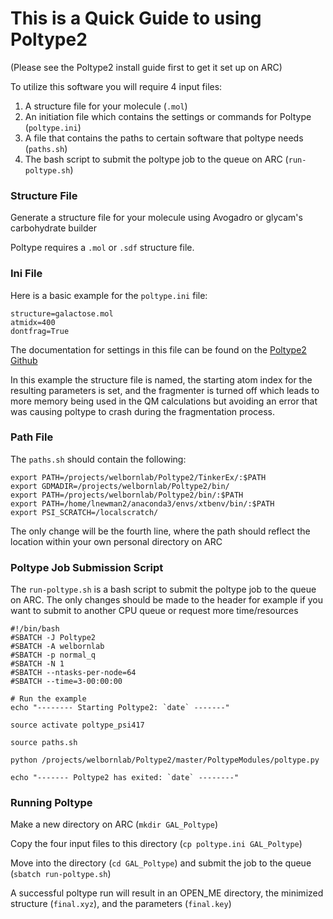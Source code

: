 # This is a Quick Guide to using Poltype2
(Please see the Poltype2 install guide first to get it set up on ARC)

To utilize this software you will require 4 input files:

1. A structure file for your molecule (`.mol`)
2. An initiation file which contains the settings or commands for Poltype (`poltype.ini`)
3. A file that contains the paths to certain software that poltype needs (`paths.sh`)
4. The bash script to submit the poltype job to the queue on ARC (`run-poltype.sh`)


### Structure File

Generate a structure file for your molecule using Avogadro or glycam's carbohydrate builder

Poltype requires a `.mol` or `.sdf` structure file. 

### Ini File

Here is a basic example for the `poltype.ini` file:

```
structure=galactose.mol
atmidx=400
dontfrag=True
```

The documentation for settings in this file can be found on the [Poltype2 Github](https://github.com/TinkerTools/poltype2/blob/master/README/README_HELP.MD)

In this example the structure file is named, the starting atom index for the resulting parameters is set, and the fragmenter is turned off which leads to more memory being used in the QM calculations but avoiding an error that was causing poltype to crash during the fragmentation process.

### Path File

The `paths.sh` should contain the following: 

```
export PATH=/projects/welbornlab/Poltype2/TinkerEx/:$PATH
export GDMADIR=/projects/welbornlab/Poltype2/bin/
export PATH=/projects/welbornlab/Poltype2/bin/:$PATH
export PATH=/home/lnewman2/anaconda3/envs/xtbenv/bin/:$PATH
export PSI_SCRATCH=/localscratch/
```

The only change will be the fourth line, where the path should reflect the location within your own personal directory on ARC

### Poltype Job Submission Script

The `run-poltype.sh` is a bash script to submit the poltype job to the queue on ARC. The only changes should be made to the header for example if you want to submit to another CPU queue or request more time/resources

```
#!/bin/bash
#SBATCH -J Poltype2
#SBATCH -A welbornlab
#SBATCH -p normal_q
#SBATCH -N 1
#SBATCH --ntasks-per-node=64
#SBATCH --time=3-00:00:00

# Run the example
echo "-------- Starting Poltype2: `date` -------"

source activate poltype_psi417

source paths.sh

python /projects/welbornlab/Poltype2/master/PoltypeModules/poltype.py

echo "------- Poltype2 has exited: `date` --------"
```

### Running Poltype

Make a new directory on ARC (`mkdir GAL_Poltype`) 

Copy the four input files to this directory (`cp poltype.ini GAL_Poltype`)

Move into the directory (`cd GAL_Poltype`) and submit the job to the queue (`sbatch run-poltype.sh`)



A successful poltype run will result in an OPEN_ME directory, the minimized structure (`final.xyz`), and the parameters (`final.key`)



